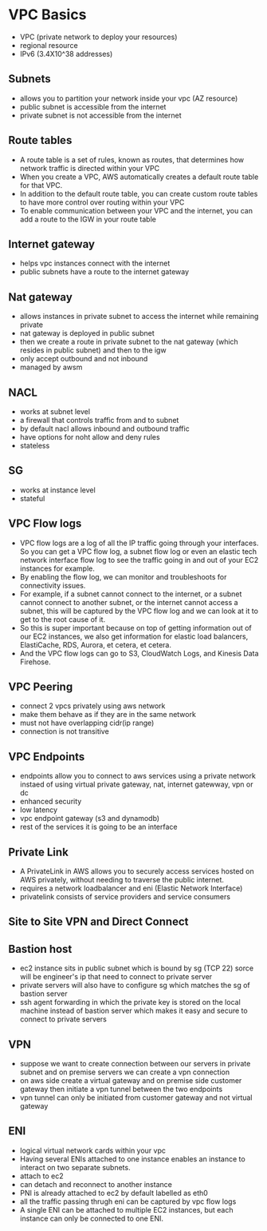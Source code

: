 # VPC Basics
- VPC (private network to deploy your resources)
- regional resource
- IPv6 (3.4X10^38 addresses)

## Subnets
- allows you to partition your network inside your vpc (AZ resource)
- public subnet is accessible from the internet
- private subnet is not accessible from the internet

## Route tables
- A route table is a set of rules, known as routes, that determines how network traffic is directed within your VPC
- When you create a VPC, AWS automatically creates a default route table for that VPC.
- In addition to the default route table, you can create custom route tables to have more control over routing within your VPC
- To enable communication between your VPC and the internet, you can add a route to the IGW in your route table

## Internet gateway
- helps vpc instances connect with the internet
- public subnets have a route to the internet gateway

## Nat gateway
- allows instances in private subnet to access the internet while remaining private
- nat gateway is deployed in public subnet
- then we create a route in private subnet to the nat gateway (which resides in public subnet) and then to the igw
- only accept outbound and not inbound
- managed by awsm

## NACL
- works at subnet level
- a firewall that controls traffic from and to subnet
- by default nacl allows inbound and outbound traffic
- have options for noht allow and deny rules
- stateless

## SG
- works at instance level
- stateful

## VPC Flow logs
- VPC flow logs are a log of all the IP traffic going through your interfaces. So you can get a VPC flow log, a subnet flow log
or even an elastic tech network interface flow log to see the traffic going in and out of your EC2 instances for example.
- By enabling the flow log, we can monitor and troubleshoots for connectivity issues.
- For example, if a subnet cannot connect to the internet, or a subnet cannot connect to another subnet, or the internet cannot access a subnet,
this will be captured by the VPC flow log and we can look at it to get to the root cause of it.
- So this is super important because on top of getting information out of our EC2 instances, we also get information for elastic load balancers, ElastiCache,
RDS, Aurora, et cetera, et cetera.
- And the VPC flow logs can go to S3, CloudWatch Logs, and Kinesis Data Firehose.

## VPC Peering
- connect 2 vpcs privately using aws network
- make them behave as if they are in the same network
- must not have overlapping cidr(ip range)
- connection is not transitive

## VPC Endpoints
- endpoints allow you to connect to aws services using a private network instaed of using virtual private gateway, nat, internet gatewway, vpn or dc
- enhanced security
- low latency
- vpc endpoint gateway (s3 and dynamodb)
- rest of the services it is going to be an interface

## Private Link
- A PrivateLink in AWS allows you to securely access services hosted on AWS privately, without needing to traverse the public internet.
- requires a network loadbalancer and eni (Elastic Network Interface)
- privatelink consists of service providers and service consumers

## Site to Site VPN and Direct Connect


## Bastion host
- ec2 instance sits in public subnet which is bound by sg (TCP 22) sorce will be engineer's ip that need to connect to private server
- private servers will also have to configure sg which matches the sg of bastion server
- ssh agent forwarding in which the private key is stored on the local machine instead of bastion server which makes it easy and secure to connect to private servers

## VPN 
- suppose we want to create connection between our servers in private subnet and on premise servers we can create a vpn connection
- on aws side create a virtual gateway and on premise side customer gateway then initiate a vpn tunnel between the two endpoints
- vpn tunnel can only be initiated from customer gateway and not virtual gateway

## ENI
- logical virtual network cards within your vpc
- Having several ENIs attached to one instance enables an instance to interact on two separate subnets.
- attach to ec2
- can detach and reconnect to another instance 
- PNI is already attached to ec2 by default labelled as eth0
- all the traffic passing thrugh eni can be captured by vpc flow logs
- A single ENI can be attached to multiple EC2 instances, but each instance can only be connected to one ENI. 





